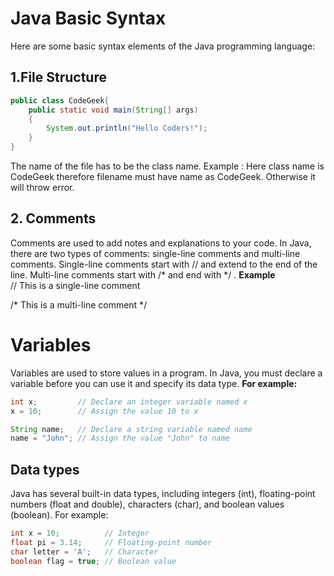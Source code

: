 
# Java Basic Syntax
Here are some basic syntax elements of the Java programming language:




## 1.File Structure
```JAVA
public class CodeGeek{
	public static void main(String[] args)
	{
		System.out.println("Hello Coders!");
	}
}

```
The name of the file has to be the class name. Example : Here class name
is CodeGeek therefore filename must have name as CodeGeek. Otherwise it will
throw error.

## 2. Comments

Comments are used to add notes and explanations to your code. 
In Java, there are two types of comments: single-line comments 
and multi-line comments. Single-line comments start with // and 
extend to the end of the line. Multi-line comments start with /* 
and end with */ .
**Example**  
// This is a single-line comment

/*
This is a
multi-line comment
*/
# Variables
 Variables are used to store values in a program. 
 In Java, you must declare a variable before you can use
  it and specify its data type. **For example:**
  ```java
int x;         // Declare an integer variable named x
x = 10;        // Assign the value 10 to x

String name;   // Declare a string variable named name
name = "John"; // Assign the value "John" to name

```

## Data types
 Java has several built-in data types, including integers (int), 
 floating-point numbers (float and double), characters (char), 
 and boolean values (boolean). For example:

 ```java
int x = 10;          // Integer
float pi = 3.14;     // Floating-point number
char letter = 'A';   // Character
boolean flag = true; // Boolean value

```